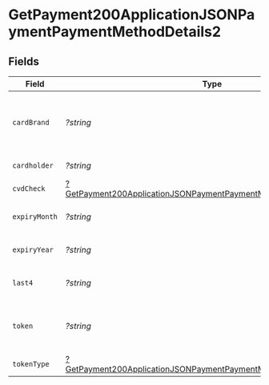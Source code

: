 # GetPayment200ApplicationJSONPaymentPaymentMethodDetails2


## Fields

| Field                                                                                                                                                              | Type                                                                                                                                                               | Required                                                                                                                                                           | Description                                                                                                                                                        | Example                                                                                                                                                            |
| ------------------------------------------------------------------------------------------------------------------------------------------------------------------ | ------------------------------------------------------------------------------------------------------------------------------------------------------------------ | ------------------------------------------------------------------------------------------------------------------------------------------------------------------ | ------------------------------------------------------------------------------------------------------------------------------------------------------------------ | ------------------------------------------------------------------------------------------------------------------------------------------------------------------ |
| `cardBrand`                                                                                                                                                        | *?string*                                                                                                                                                          | :heavy_minus_sign:                                                                                                                                                 | Card brand of the card, for example, visa, master.                                                                                                                 | visa                                                                                                                                                               |
| `cardholder`                                                                                                                                                       | *?string*                                                                                                                                                          | :heavy_minus_sign:                                                                                                                                                 | Card holder name.                                                                                                                                                  | John Doe                                                                                                                                                           |
| `cvdCheck`                                                                                                                                                         | [?GetPayment200ApplicationJSONPaymentPaymentMethodDetails2CvdCheck](../../models/operations/GetPayment200ApplicationJSONPaymentPaymentMethodDetails2CvdCheck.md)   | :heavy_minus_sign:                                                                                                                                                 | N/A                                                                                                                                                                |                                                                                                                                                                    |
| `expiryMonth`                                                                                                                                                      | *?string*                                                                                                                                                          | :heavy_minus_sign:                                                                                                                                                 | Expiration month for the card.                                                                                                                                     | 12                                                                                                                                                                 |
| `expiryYear`                                                                                                                                                       | *?string*                                                                                                                                                          | :heavy_minus_sign:                                                                                                                                                 | Expiration year for the card.                                                                                                                                      | 2023                                                                                                                                                               |
| `last4`                                                                                                                                                            | *?string*                                                                                                                                                          | :heavy_minus_sign:                                                                                                                                                 | Last 4 digits of the card.                                                                                                                                         | 3456                                                                                                                                                               |
| `token`                                                                                                                                                            | *?string*                                                                                                                                                          | :heavy_minus_sign:                                                                                                                                                 | Payment method token for the Payment.                                                                                                                              | 2f40537f-769c-4f80-b3fb-b5cff67d457d                                                                                                                               |
| `tokenType`                                                                                                                                                        | [?GetPayment200ApplicationJSONPaymentPaymentMethodDetails2TokenType](../../models/operations/GetPayment200ApplicationJSONPaymentPaymentMethodDetails2TokenType.md) | :heavy_minus_sign:                                                                                                                                                 | Type of the token.                                                                                                                                                 |                                                                                                                                                                    |